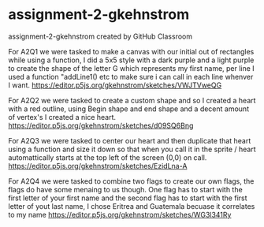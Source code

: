 # assignment-2-gkehnstrom
assignment-2-gkehnstrom created by GitHub Classroom


For A2Q1 we were tasked to make a canvas with our initial out of rectangles while using a function, I did a 5x5 style with a dark purple and a
light purple to create the shape of the letter G which represents my first name, per line I used a function "addLine1() etc to make sure i can call in each 
line whenver I want. https://editor.p5js.org/gkehnstrom/sketches/VWJTVweQG

For A2Q2 we were tasked to create a custom shape and so I created a heart with a red outline, using Begin shape and end shape and a decent amount of vertex's
I created a nice heart. https://editor.p5js.org/gkehnstrom/sketches/d09SQ6Bng

For A2Q3 we were tasked to center our heart and then duplicate that heart using a function and size it down so that when you call it in the sprite / heart 
automattically starts at the top left of the screen (0,0) on call. https://editor.p5js.org/gkehnstrom/sketches/EzidLna-A

For A2Q4 we were tasked to combine two flags to create our own flags, the flags do have some menaing to us though. One flag has to start with the first letter of your first name and the second flag has to start with the first letter of yout last name, I chose Eritrea and Guatemala becuase it correlates to my name https://editor.p5js.org/gkehnstrom/sketches/WG3l341Ry
